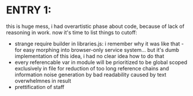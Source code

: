 # ENTRY 1:
this is huge mess, i had overartistic phase about code, because of lack of reasoning in work. now it's time to list things to cutoff:
  - strange require builder in libraries.js: i remember why it was like that - for easy morphing into browser-only service system... but it's dumb implementation of this idea, i had no clear idea how to do that
  - every referencable var in module will be prioritized to be global scoped exclusively in file for reduction of too long reference chains and information noise generation by bad readability caused by text overwhelmnes in result
  - prettification of staff
